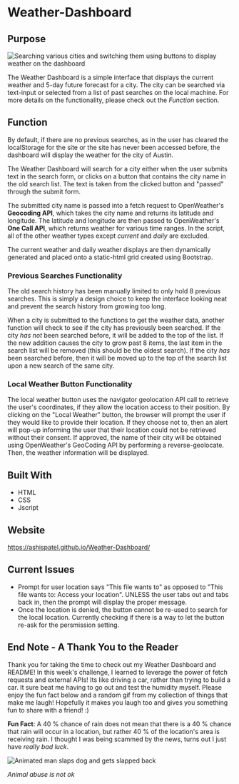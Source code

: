# Weather-Dashboard

## Purpose

![Searching various cities and switching them using buttons to display weather on the dashboard](https://github.com/AshisPatel/Weather-Dashboard-Week-6-Challenge/blob/main/assets/images/weather-dashboard-preview.gif)

The Weather Dashboard is a simple interface that displays the current weather and 5-day future forecast for a city. The city can be searched via text-input or selected from a list of past searches on the local machine. For more details on the functionality, please check out the *Function* section. 

## Function

By default, if there are no previous searches, as in the user has cleared the localStorage for the site or the site has never been accessed before, the dashboard will display the weather for the city of Austin. 

The Weather Dashboard will search for a city either when the user submits text in the search form, or clicks on a button that contains the city name in the old search list. The text is taken from the clicked button and "passed" through the submit form. 

The submitted city name is passed into a fetch request to OpenWeather's **Geocoding API**, which takes the city name and returns its latitude and longitude. The latitude and longitude are then passed to OpenWeather's **One Call API**, which returns weather for various time ranges. In the script, all of the other weather types except *current* and *daily* are excluded. 

The current weather and daily weather displays are then dynamically generated and placed onto a static-html grid created using Bootstrap. 

### Previous Searches Functionality

The old search history has been manually limited to only hold 8 previous searches. This is simply a design choice to keep the interface looking neat and prevent the search history from growing too long. 

When a city is submitted to the functions to get the weather data, another function will check to see if the city has previously been searched. If the city *has not* been searched before, it will be added to the top of the list. If the new addition causes the city to grow past 8 items, the last item in the search list will be removed (this should be the oldest search). If the city *has* been searched before, then it will be moved up to the top of the search list upon a new search of the same city. 

### Local Weather Button Functionality

The local weather button uses the navigator geolocation API call to retrieve the user's coordinates, if they allow the location access to their position. By clicking on the "Local Weather" button, the browser will prompt the user if they would like to provide their location. If they choose not to, then an alert will pop-up informing the user that their location could not be retrieved without their consent. If approved, the name of their city will be obtained using OpenWeather's GeoCoding API by performing a reverse-geolocate. Then, the weather information will be displayed. 

## Built With

* HTML
* CSS
* Jscript

## Website

https://ashispatel.github.io/Weather-Dashboard/

## Current Issues 

* Prompt for user location says "This file wants to" as opposed to "This file wants to: Access your location". UNLESS the user tabs out and tabs back in, then the prompt will display the proper message. 
* Once the location is denied, the button cannot be re-used to search for the local location. Currently checking if there is a way to let the button re-ask for the persmission setting.

## End Note - A Thank You to the Reader 

Thank you for taking the time to check out my Weather Dashboard and README! In this week's challenge, I learned to leverage the power of fetch requests and external APIs! Its like driving a car, rather than trying to build a car. It sure beat me having to go out and test the humidity myself. Please enjoy the fun fact below and a random gif from my collection of things that make me laugh! Hopefully it makes you laugh too and gives you something fun to share with a friend! :) 

**Fun Fact**: A 40 % chance of rain does not mean that there is a 40 % chance that rain will occur in a location, but rather 40 % of the location's area is receiving rain. I thought I was being scammed by the news, turns out I just have *really bad luck*. 

![Animated man slaps dog and gets slapped back](https://github.com/AshisPatel/Weather-Dashboard-Week-6-Challenge/blob/main/assets/images/dog-slap.gif)

*Animal abuse is not ok*






